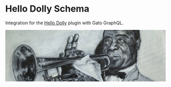 # Hello Dolly Schema

Integration for the [Hello Dolly](https://wordpress.org/plugins/hello-dolly/) plugin with Gato GraphQL.

![Hello Dolly banner](../../images/hello-dolly-banner.jpg)
